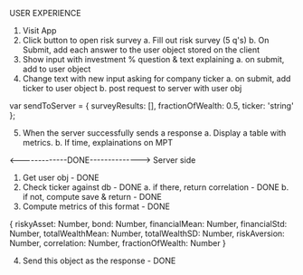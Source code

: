USER EXPERIENCE

1. Visit App
2. Click button to open risk survey
  a. Fill out risk survey (5 q's)
  b. On Submit, add each answer to the user object stored on the client
3. Show input with investment % question & text explaining
  a. on submit, add to user object
4. Change text with new input asking for company ticker
  a. on submit, add ticker to user object
  b. post request to server with user obj

var sendToServer = {
  surveyResults: [],
  fractionOfWealth: 0.5,
  ticker: 'string'
};

5. When the server successfully sends a response
  a. Display a table with metrics.
  b. If time, explainations on MPT















<-------------DONE-------------->
Server side
1. Get user obj - DONE
2. Check ticker against db - DONE
  a. if there, return correlation - DONE
  b. if not, compute save & return - DONE
3. Compute metrics of this format - DONE

{
  riskyAsset: Number,
  bond: Number,
  financialMean: Number,
  financialStd: Number,
  totalWealthMean: Number,
  totalWealthSD: Number,
  riskAversion: Number,
  correlation: Number,
  fractionOfWealth: Number
}

4. Send this object as the response - DONE


